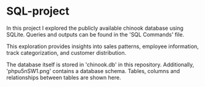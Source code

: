# SQL-project

In this project I explored the publicly available chinook database using SQLite. Queries and outputs can be found in the 'SQL Commands' file.

This exploration provides insights into sales patterns, employee information, track categorization, and customer distribution.

The database itself is stored in 'chinook.db' in this repository. Additionally, 'phpu5nSW1.png' contains a database schema. Tables, columns and relationships between tables are shown here.
